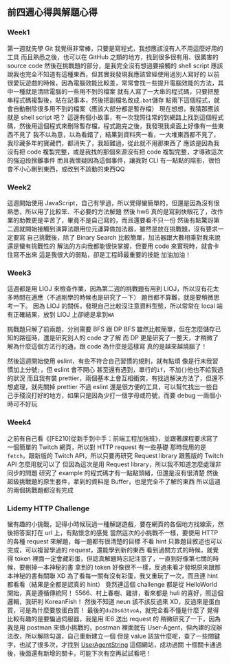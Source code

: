 ## 前四週心得與解題心得

### Week1
第一週就先學 Git 我覺得非常棒，只要是寫程式，我想應該沒有人不用這麼好用的工具
而且熟悉之後，也可以在 GitHub 之類的地方，找到很多很有用、很厲害的 source code
然後在挑戰題的部分，是我完全沒有想過要接觸的 shell script
應該說我也完全不知道有這種東西，但其實我發現我應該曾經使用過別人寫好的
以前很愛玩遊戲的時候，因為電腦效能比較差，常常會找一些提升電腦效能的方法，其中一種就是清除電腦的一些用不到的檔案
就有人寫了一大串的程式碼，只要把整串程式碼複製後，貼在記事本，然後把副檔名改成`.bat`儲存
點兩下這個程式，就會自動刪除很多用不到的檔案（應該大部分都是暫存檔）
現在想想，我猜那應該就是 shell script 吧？
這邊有個小故事，有一次我照往常的到網路上找到這個程式碼，然後用這個程式來刪除暫存檔，程式跑完之後，我發現我桌面上好像有一些東西不見了
我不以為意，以為看錯了，結果到資料夾一看，一大堆東西都不見了，我珍藏多年的寶藏們，都消失了，我超難過，從此就不用那東西了
應該是因為我沒有把 code 複製完整，或是我找的那個來源沒有把 code 複製完整，才導致這次的強迫段捨離事件
而且我懷疑因為這個事件，讓我對 CLI 有一點點的陰影，很怕會不小心刪到東西，或改到不該動的東西QQ

### Week2
這週開始使用 JavaScript，自己有學過，所以覺得蠻簡單的，但還是因為沒有很熟悉，所以用了比較笨、不必要的方法解題
然後 hw6 真的是寫到快眼花了，改作業的助教更是辛苦了，畢竟不是自己寫的，而且還要看不只一份
然後有點驚訝第二週就開始接觸到演算法跟用位元運算做加法器，雖然是放在挑戰題，沒有要求一定要寫
自己挑戰後，除了 Binary Search 比較簡單，加法器跟大數相乘對我來說還是蠻有挑戰性的
解法的方向我都能很快掌握，但要用 code 來實現時，就會卡住寫不出來
這是我很大的弱點，卻是工程師最重要的技能
加油加油！

### Week3
這週都是用 LIOJ 來檢查作業，因為第二週的挑戰題有用到 LIOJ，所以沒有花太多時間在適應（不過剛學的時候也是研究了一下）
題目都不算難，就是要稍微思考一下。
因為 LIOJ 的關係，發現自己比較沒注意資料型態，所以常常在 local 端有正確結果，放到 LIOJ 上卻總是拿到`WA`

挑戰題只解了前兩題，分別需要 BFS 跟 DP
BFS 雖然比較簡單，但在怎麼儲存已知的路徑時，還是研究別人的 code 才了解
而 DP 更是研究了一整天，才稍微了解為什麼這個方法行的通，跟 code 為什麼是這樣寫
真的是越來越燒腦了！

然後這週開始使用 eslint，有些不符合自己習慣的規則，就有點煩
像是行末我習慣加上分號`;`，但 eslint 會不開心
甚至還有遇到，單行的`if`，不加`{}`他也不給我過的狀況
而且我有裝 prettier，兩個基本上會互相衝突，有找過解決方法了，但還不想處理，就先關掉 prettier
不過 eslint 還是很方便的工具，可以幫忙找出一些自己手殘沒打好的地方，如果只是因為少打一個字母或符號，而要 debug 一兩個小時可不好玩

### Week4
之前有自己看《[FE210]從新手到中手：前端工程加強班》，並跟著課程要求寫了一個簡單的 Twitch 網頁，所以對 HTTP request 有一些基礎
那時我用的是`fetch`，跟新版的 Twitch API，所以只要再研究 Request library 跟舊版的 Twitch API 怎麼用就可以了
但因為這次是用 Request library，所以我不知道怎麼處理非同步的問題
研究了 example 的程式碼才有一點點頭緒，但還是沒有很清楚
然後超級挑戰題的原生套件，拿到的資料是 Buffer，也是完全不了解的東西
所以這週的兩個挑戰題都沒有完成

### Lidemy HTTP Challenge
蠻有趣的小挑戰，記得小時候玩過一種解謎遊戲，要在網頁的各個地方找線索，然後把答案打在 url 上，有點懷念的感覺
當然這次的小挑戰不一樣，要使用 HTTP 的各種 request 來解題，每一題都有很清楚的目標
不看 hint 只靠題目敘述也可以完成，可以複習學過的 request，還能學到新的東西
看到過關方式的時候，就覺得 token 裡面一定會藏彩蛋，但認真解題時忘記注意了，一直到好像第七關的時候，要刪掉一本神秘的書
拿到的 token 好像很不一樣，反過來看才發現原來跟那本神秘的書有關聯 XD
為了看每一關有沒有彩蛋，我又重玩了一次，而且連 hint 都看看（結果是全都是認真的 hint）
竟然連這個 challenge 都是從 HelloWorld 開始，真是遵循傳統阿！
5566、村上春樹、雞排，看來都是 huli 的喜好，照這個邏輯，我研判 KoreanFish！
然後不知道 neun 該不該反過來 XD，反過來是蛋白質，可是為什麼要放蛋白質！
最後的`duZDsG3tvoA`，就完全看不懂是什麼了
覺得比較有趣的是要騙過伺服器，我是用 IE6 送出 request 的
稍微研究了一下，因為我是用 postman 來做小挑戰的，postman 裡面就有 User-Agent，但內建的沒辦法改，所以解除勾選，自己重新建立一個
但是 value 該放什麼呢，查了一些關鍵字，也試了很多次，才找到 [UserAgentString](http://useragentstring.com/pages/useragentstring.php?name=Internet+Explorer) 這個網站，成功過關
十個關卡通過後，後面還有新增的關卡，可能下次有空再試試看吧！